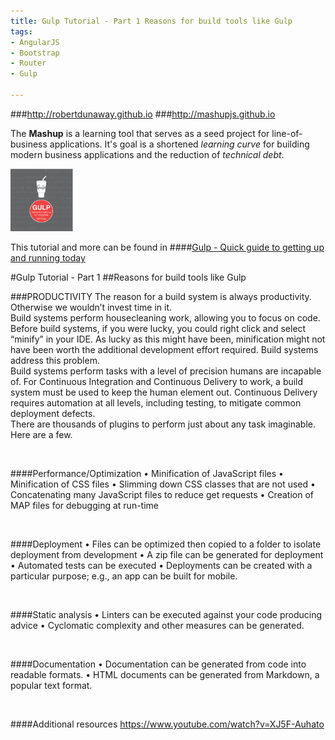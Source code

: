 ```yaml
---
title: Gulp Tutorial - Part 1 Reasons for build tools like Gulp
tags: 
- AngularJS
- Bootstrap
- Router
- Gulp

---
```


###http://robertdunaway.github.io
###http://mashupjs.github.io


The **Mashup** is a learning tool that serves as a seed project for line-of-business applications.  It's goal is a shortened *learning curve* for building modern business applications and the reduction of *technical debt*.


 <img src="https://raw.githubusercontent.com/MashupJS/MashupJS/master/docs/mashupWorkflow/gulp/bookcoverimage.PNG" alt="Smiley face" height="100" width="100"> 

This tutorial and more can be found in
####[Gulp - Quick guide to getting up and running today](http://www.amazon.com/Gulp-Quick-guide-getting-running-ebook/dp/B010NXMFF6/)

#Gulp Tutorial - Part 1
##Reasons for build tools like Gulp

###PRODUCTIVITY
The reason for a build system is always productivity.  Otherwise we wouldn’t invest time in it.  
Build systems perform housecleaning work, allowing you to focus on code.  Before build systems, if you were lucky, you could right click and select “minify” in your IDE.  As lucky as this might have been, minification might not have been worth the additional development effort required.  Build systems address this problem.
<br>
Build systems perform tasks with a level of precision humans are incapable of.  For Continuous Integration and Continuous Delivery to work, a build system must be used to keep the human element out.  Continuous Delivery requires automation at all levels, including testing, to mitigate common deployment defects.
<br>
There are thousands of plugins to perform just about any task imaginable.  Here are a few.

<br>

####Performance/Optimization
•	Minification of JavaScript files
•	Minification of CSS files
•	Slimming down CSS classes that are not used
•	Concatenating many JavaScript files to reduce get requests
•	Creation of MAP files for debugging at run-time

<br>

####Deployment
•	Files can be optimized then copied to a folder to isolate deployment from development
•	A zip file can be generated for deployment
•	Automated tests can be executed
•	Deployments can be created with a particular purpose; e.g., an app can be built for mobile.

<br>

####Static analysis
•	Linters can be executed against your code producing advice
•	Cyclomatic complexity and other measures can be generated.

<br>

####Documentation
•	Documentation can be generated from code into readable formats.
•	HTML documents can be generated from Markdown, a popular text format.

<br>

####Additional resources
https://www.youtube.com/watch?v=XJ5F-Auhato

